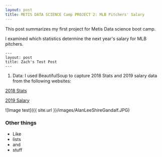 ```yaml
---
layout: post
title: METIS DATA SCIENCE Camp PROJECT 2: MLB Pitchers' Salary
---
```


This post summarizes my first project for Metis Data science boot camp.

I examined which statistics determine the next year's salary for MLB pitchers.



```
---
layout: post
title: Zach's Test Post
---
```

1. Data: I used BeautifulSoup to capture 2018 Stats and 2019 salary data from the following websites:

[2018 Stats](https://www.foxsports.com/mlb/stats?season=2018&category=PITCHING&group=1&sort=2&time=0&pos=0&qual=1&sortOrder=0&splitType=0&page=1&statID=0)

[2019 Salary](https://www.usatoday.com/sports/mlb/salaries/)

![Image test]({{ site.url }}/images/AlanLeeShireGandalf.JPG)

### Other things
* Like
* lists
* and 
* stuff
